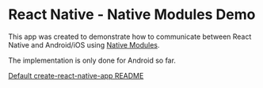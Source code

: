 # React Native - Native Modules Demo

This app was created to demonstrate how to communicate
between React Native and Android/iOS using [Native Modules](https://facebook.github.io/react-native/docs/native-modules-android.html).

The implementation is only done for Android so far.

[Default create-react-native-app README](./CREATE_REACT_NATIVE_APP.md)
